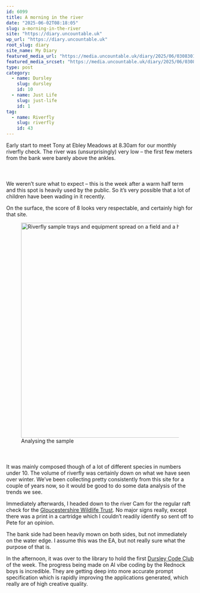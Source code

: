 ```yaml
---
id: 6099
title: A morning in the river
date: "2025-06-02T08:18:05"
slug: a-morning-in-the-river
site: "https://diary.uncountable.uk"
wp_url: "https://diary.uncountable.uk"
root_slug: diary
site_name: My Diary
featured_media_url: "https://media.uncountable.uk/diary/2025/06/03083012/IMG20250602084323.webp"
featured_media_srcset: "https://media.uncountable.uk/diary/2025/06/03083012/IMG20250602084323-300x169.webp 300w, https://media.uncountable.uk/diary/2025/06/03083012/IMG20250602084323-1024x576.webp 1024w, https://media.uncountable.uk/diary/2025/06/03083012/IMG20250602084323-150x150.webp 150w, https://media.uncountable.uk/diary/2025/06/03083012/IMG20250602084323-640x360.webp 640w, https://media.uncountable.uk/diary/2025/06/03083012/IMG20250602084323.webp 1959w"
type: post
category:
  - name: Dursley
    slug: dursley
    id: 10
  - name: Just Life
    slug: just-life
    id: 1
tag:
  - name: Riverfly
    slug: riverfly
    id: 43
---
```



<p>Early start to meet Tony at Ebley Meadows at 8.30am for our monthly riverfly check.  The river was (unsurprisingly) very low &#8211; the first few meters from the bank were barely above the ankles.</p>


<style>.kb-row-layout-id6099_5ac006-9a > .kt-row-column-wrap{align-content:start;}:where(.kb-row-layout-id6099_5ac006-9a > .kt-row-column-wrap) > .wp-block-kadence-column{justify-content:start;}.kb-row-layout-id6099_5ac006-9a > .kt-row-column-wrap{column-gap:var(--global-kb-gap-md, 2rem);row-gap:var(--global-kb-gap-md, 2rem);padding-top:var(--global-kb-spacing-sm, 1.5rem);padding-bottom:var(--global-kb-spacing-sm, 1.5rem);grid-template-columns:repeat(2, minmax(0, 1fr));}.kb-row-layout-id6099_5ac006-9a > .kt-row-layout-overlay{opacity:0.30;}@media all and (max-width: 1024px){.kb-row-layout-id6099_5ac006-9a > .kt-row-column-wrap{grid-template-columns:repeat(2, minmax(0, 1fr));}}@media all and (max-width: 767px){.kb-row-layout-id6099_5ac006-9a > .kt-row-column-wrap{grid-template-columns:minmax(0, 1fr);}.kb-row-layout-id6099_5ac006-9a > .kt-row-column-wrap > .wp-block-kadence-column:nth-of-type(1){order:2;}.kb-row-layout-id6099_5ac006-9a > .kt-row-column-wrap > .wp-block-kadence-column:nth-of-type(2){order:1;}.kb-row-layout-id6099_5ac006-9a > .kt-row-column-wrap > .wp-block-kadence-column:nth-of-type(3){order:12;}.kb-row-layout-id6099_5ac006-9a > .kt-row-column-wrap > .wp-block-kadence-column:nth-of-type(4){order:11;}.kb-row-layout-id6099_5ac006-9a > .kt-row-column-wrap > .wp-block-kadence-column:nth-of-type(5){order:22;}.kb-row-layout-id6099_5ac006-9a > .kt-row-column-wrap > .wp-block-kadence-column:nth-of-type(6){order:21;}.kb-row-layout-id6099_5ac006-9a > .kt-row-column-wrap > .wp-block-kadence-column:nth-of-type(7){order:32;}.kb-row-layout-id6099_5ac006-9a > .kt-row-column-wrap > .wp-block-kadence-column:nth-of-type(8){order:31;}}</style><div class="kb-row-layout-wrap kb-row-layout-id6099_5ac006-9a alignnone wp-block-kadence-rowlayout"><div class="kt-row-column-wrap kt-has-2-columns kt-row-layout-equal kt-tab-layout-inherit kt-mobile-layout-row kt-row-valign-top">
<style>.kadence-column6099_74f749-7d > .kt-inside-inner-col,.kadence-column6099_74f749-7d > .kt-inside-inner-col:before{border-top-left-radius:0px;border-top-right-radius:0px;border-bottom-right-radius:0px;border-bottom-left-radius:0px;}.kadence-column6099_74f749-7d > .kt-inside-inner-col{column-gap:var(--global-kb-gap-sm, 1rem);}.kadence-column6099_74f749-7d > .kt-inside-inner-col{flex-direction:column;}.kadence-column6099_74f749-7d > .kt-inside-inner-col > .aligncenter{width:100%;}.kadence-column6099_74f749-7d > .kt-inside-inner-col:before{opacity:0.3;}.kadence-column6099_74f749-7d{position:relative;}@media all and (max-width: 1024px){.kadence-column6099_74f749-7d > .kt-inside-inner-col{flex-direction:column;justify-content:center;}}@media all and (max-width: 767px){.kadence-column6099_74f749-7d > .kt-inside-inner-col{flex-direction:column;justify-content:center;}}</style>
<div class="wp-block-kadence-column kadence-column6099_74f749-7d"><div class="kt-inside-inner-col">
<p>We weren&#8217;t sure what to expect &#8211; this is the week after a warm half term and this spot is heavily used by the public.  So it&#8217;s very possible that a lot of children have been wading in it recently.</p>



<p>On the surface, the score of 8 looks very respectable, and certainly high for that site.</p>
</div></div>


<style>.kadence-column6099_29662e-e2 > .kt-inside-inner-col,.kadence-column6099_29662e-e2 > .kt-inside-inner-col:before{border-top-left-radius:0px;border-top-right-radius:0px;border-bottom-right-radius:0px;border-bottom-left-radius:0px;}.kadence-column6099_29662e-e2 > .kt-inside-inner-col{column-gap:var(--global-kb-gap-sm, 1rem);}.kadence-column6099_29662e-e2 > .kt-inside-inner-col{flex-direction:column;}.kadence-column6099_29662e-e2 > .kt-inside-inner-col > .aligncenter{width:100%;}.kadence-column6099_29662e-e2 > .kt-inside-inner-col:before{opacity:0.3;}.kadence-column6099_29662e-e2{position:relative;}@media all and (max-width: 1024px){.kadence-column6099_29662e-e2 > .kt-inside-inner-col{flex-direction:column;justify-content:center;}}@media all and (max-width: 767px){.kadence-column6099_29662e-e2 > .kt-inside-inner-col{flex-direction:column;justify-content:center;}}</style>
<div class="wp-block-kadence-column kadence-column6099_29662e-e2"><div class="kt-inside-inner-col">
<figure class="wp-block-image size-large"><img loading="lazy" decoding="async" width="1024" height="576" src="https://media.uncountable.uk/diary/2025/06/03083002/IMG20250602090353-1024x576.webp" alt="Riverfly sample trays and equipment spread on a field and a hand taking a photo with a phone" class="wp-image-6100" srcset="https://media.uncountable.uk/diary/2025/06/03083002/IMG20250602090353-1024x576.webp 1024w, https://media.uncountable.uk/diary/2025/06/03083002/IMG20250602090353-300x169.webp 300w, https://media.uncountable.uk/diary/2025/06/03083002/IMG20250602090353-640x360.webp 640w, https://media.uncountable.uk/diary/2025/06/03083002/IMG20250602090353.webp 1959w" sizes="auto, (max-width: 1024px) 100vw, 1024px" /><figcaption class="wp-element-caption">Analysing the sample</figcaption></figure>
</div></div>

</div></div>


<p>It was mainly composed though of a lot of different species in numbers under 10.  The volume of riverfly was certainly down on what we have seen over winter.  We&#8217;ve been collecting pretty consistently from this site for a couple of years now, so it would be good to do some data analysis of the trends we see.</p>



<p>Immediately afterwards, I headed down to the river Cam for the regular raft check for the <a href="https://www.gloucestershirewildlifetrust.co.uk/volunteer">Gloucestershire Wildlife Trust</a>.  No major signs really, except there was a print in a cartridge which I couldn&#8217;t readily identify so sent off to Pete for an opinion.  </p>



<p>The bank side had been heavily mown on both sides, but not immediately on the water edge.  I assume this was the EA, but not really sure what the purpose of that is.</p>



<p>In the afternoon, it was over to the library to hold the first <a href="https://www.facebook.com/dursleycodeclub">Dursley Code Club</a> of the week.  The progress being made on AI vibe coding by the Rednock boys is incredible.  They are getting deep into more accurate prompt specification which is rapidly improving the applications generated, which really are of high creative quality.</p>
